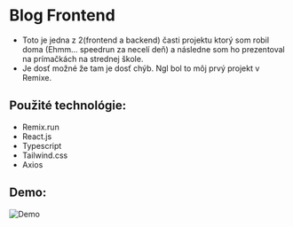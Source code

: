 # Blog Frontend
- Toto je jedna z 2(frontend a backend) časti projektu ktorý som robil doma (Ehmm... speedrun za necelí deň) a následne som ho prezentoval na prímačkách na strednej škole. 
- Je dosť možné že tam je dosť chýb. Ngl bol to môj prvý projekt v Remixe. 
 
## Použité technológie:
- Remix.run
- React.js
- Typescript
- Tailwind.css
- Axios

## Demo:
![Demo](https://github.com/Vladimir-Urik/Blog-Frontend/raw/master/demo/kIiEyqT9DD.gif)
